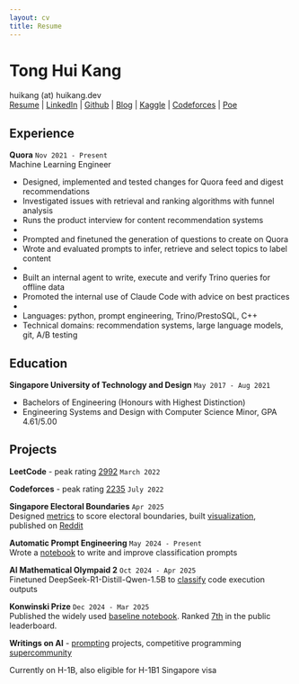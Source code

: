 ```yaml
---
layout: cv
title: Resume
---
```


# Tong Hui Kang

<div id="contacts">
<a id="personal-contacts">huikang (at) huikang.dev</a> 
</div>
<div id="webaddress">
<a href="https://resume.huikang.dev?utm_source=resume"
onclick="getOutboundLink('Resume'); return true;"
target="_blank">
Resume</a> |
<a href="https://www.linkedin.com/in/huikang-tong/"
onclick="getOutboundLink('LinkedIn'); return true;"
target="_blank">
LinkedIn</a> |
<a href="https://github.com/tonghuikang/"
onclick="getOutboundLink('Github'); return true;"
target="_blank">
Github</a> |
<a href="https://blog.huikang.dev?utm_source=resume"
onclick="getOutboundLink('Resume'); return true;"
target="_blank">
Blog</a> |
<a href="https://www.kaggle.com/huikang/"
onclick="getOutboundLink('Kaggle'); return true;"
target="_blank">
Kaggle</a> |
<a href="https://codeforces.com/profile/huikang/"
onclick="getOutboundLink('Codeforces'); return true;"
target="_blank">
Codeforces</a> |
<a href="https://poe.com/huikang/"
onclick="getOutboundLink('Poe'); return true;"
target="_blank">
Poe</a>
</div>

## Experience

**Quora**
`Nov 2021 - Present`<br>
Machine Learning Engineer

- Designed, implemented and tested changes for Quora feed and digest recommendations
- Investigated issues with retrieval and ranking algorithms with funnel analysis
- Runs the product interview for content recommendation systems
- <br>
- Prompted and finetuned the generation of questions to create on Quora
- Wrote and evaluated prompts to infer, retrieve and select topics to label content
- <br>
- Built an internal agent to write, execute and verify Trino queries for offline data
- Promoted the internal use of Claude Code with advice on best practices
- <br>
- Languages: python, prompt engineering, Trino/PrestoSQL, C++
- Technical domains: recommendation systems, large language models, git, A/B testing

## Education

**Singapore University of Technology and Design**
`May 2017 - Aug 2021`<br>

- Bachelors of Engineering (Honours with Highest Distinction)
- Engineering Systems and Design with Computer Science Minor, GPA 4.61/5.00

## Projects

**LeetCode** - peak rating <a href="https://leetcode.cn/u/tonghuikang/">2992</a>
`March 2022`

**Codeforces** - peak rating <a href="https://codeforces.com/profile/huikang">2235</a>
`July 2022`

**Singapore Electoral Boundaries**
`Apr 2025`<br>
Designed [metrics](https://github.com/tonghuikang/electoral-boundaries/blob/master/SCORING.md) to score electoral boundaries, built [visualization](https://tonghuikang.github.io/electoral-boundaries/), published on [Reddit](https://www.reddit.com/r/singapore/comments/1k3eqvs/measuring_how_well_electoral_boundaries_are_drawn/)

**Automatic Prompt Engineering**
`May 2024 - Present`<br>
Wrote a [notebook](https://github.com/tonghuikang/automatic-prompt-engineer) to write and improve classification prompts

**AI Mathematical Olympaid 2**
`Oct 2024 - Apr 2025`<br>
Finetuned DeepSeek-R1-Distill-Qwen-1.5B to [classify](https://www.kaggle.com/competitions/ai-mathematical-olympiad-progress-prize-2/discussion/571230) code execution outputs

**Konwinski Prize**
`Dec 2024 - Mar 2025`<br>
Published the widely used [baseline notebook](https://www.kaggle.com/code/huikang/starter-notebook-select-patch-verify). Ranked [7th](https://www.kaggle.com/competitions/konwinski-prize/leaderboard) in the public leaderboard.

**Writings on AI** - [prompting](https://blog.huikang.dev/ai/prompt-engineering/2024/12/31/prompting-projects.html) projects, competitive programming [supercommunity](https://blog.huikang.dev/ai/competitive-programming/2024/12/29/competitive-programming-and-superintelligence.html)


Currently on H-1B, also eligible for H-1B1 Singapore visa
